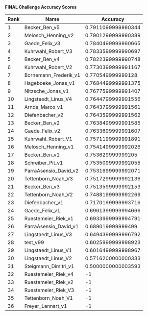 **FINAL Challenge Accuracy Scores**



|Rank|Name|Accuracy|
|----|-----|---|
|1|Becker_Ben_v5|0.7911099999990344|
|2|Melosch_Henning_v2|0.7901299999990389|
|3|Gaede_Felix_v3|0.7840499999990665|
|4|Kuhrwahl_Robert_V3|0.7833599999990697|
|5|Becker_Ben_v4|0.7822399999990748|
|6|Kuhrwahl_Robert_V2|0.7730399999991167|
|7|Bornemann_Frederik_v1|0.770549999999128|
|8|Hageboeke_Jonas_v1|0.7684499999991375|
|9|Nitzsche_Jonas_v1|0.7677599999991407|
|10|Lingstaedt_Linus_V4|0.7644799999991556|
|11|Arnds_Marco_v1|0.7643799999991561|
|12|Diefenbacher_v2|0.7643599999991562|
|13|Becker_Ben_v2|0.7638499999991585|
|14|Gaede_Felix_v2|0.7633699999991607|
|15|Kuhrwahl_Robert_V1|0.7571199999991891|
|16|Melosch_Henning_v1|0.7541499999992026|
|17|Becker_Ben_v1|0.753629999999205|
|18|Schreiber_Pit_v1|0.7535099999992055|
|19|ParraAsensio_David_v2|0.7531699999992071|
|20|Tettenborn_Noah_V3|0.7517299999992136|
|21|Becker_Ben_v3|0.7513599999992153|
|22|Tettenborn_Noah_V2|0.7488199999992269|
|23|Diefenbacher_v1|0.7170199999993716|
|24|Gaede_Felix_v1|0.6961399999994666|
|25|Ruestemeier_Riek_v1|0.6933999999994791|
|26|ParraAsensio_David_v1|0.689019999999499|
|27|Lingstaedt_Linus_V3|0.6494399999996792|
|28|test_v99|0.6025999999998923|
|29|Lingstaedt_Linus_V1|0.6016499999998967|
|30|Lingstaedt_Linus_V2|0.5716200000000333|
|31|Steigmann_Dimitri_v1|0.5000000000003593|
|32|Ruestemeier_Riek_v4|-1|
|33|Ruestemeier_Riek_v2|-1|
|34|Ruestemeier_Riek_V3|-1|
|35|Tettenborn_Noah_V1|-1|
|36|Freyer_Lennart_v1|-1|
